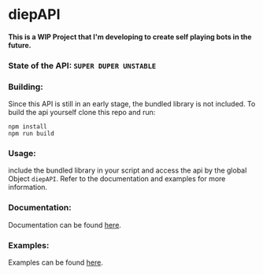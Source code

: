 # diepAPI

#### This is a WIP Project that I'm developing to create self playing bots in the future.

### State of the API: `SUPER DUPER UNSTABLE`

### Building:

Since this API is still in an early stage, the bundled library is not included.
To build the api yourself clone this repo and run:
```
npm install
npm run build
```

### Usage:

include the bundled library in your script and access the api by the global Object `diepAPI`.
Refer to the documentation and examples for more information.

### Documentation:

Documentation can be found [here](https://github.com/Cazka/diepAPI/blob/main/docs/diepAPI.md).

### Examples: 

Examples can be found [here](https://github.com/Cazka/diepAPI/blob/main/examples/).